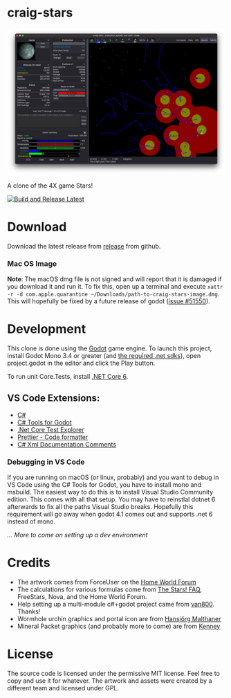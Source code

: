 # craig-stars

![screenshot](docs/screenshots/screenshot4.png)

A clone of the 4X game Stars!

[![Build and Release Latest](https://github.com/sirgwain/craig-stars/actions/workflows/build-and-release-latest.yaml/badge.svg)](https://github.com/sirgwain/craig-stars/actions/workflows/build-and-release-latest.yaml)

# Download

Download the latest release from [release](https://github.com/sirgwain/craig-stars/releases) from github.

### Mac OS Image

**Note**: The macOS dmg file is not signed and will report that it is damaged if you download it and run it. To fix this, open up a terminal and execute `xattr -r -d com.apple.quarantine ~/Downloads/path-to-craig-stars-image.dmg`. This will hopefully be fixed by a future release of
godot ([issue #51550](https://github.com/godotengine/godot/pull/51550)).

# Development

This clone is done using the [Godot](https://godotengine.org) game engine. To launch this project, install Godot Mono 3.4 or greater (and [the required .net sdks](https://docs.godotengine.org/en/latest/tutorials/scripting/c_sharp/c_sharp_basics.html#setting-up-c-for-godot)), open project.godot in the editor and click the Play button.

To run unit Core.Tests, install [.NET Core 6](https://dotnet.microsoft.com/download).

## VS Code Extensions:

-   [C#](https://marketplace.visualstudio.com/items?itemName=ms-dotnettools.csharp)
-   [C# Tools for Godot](https://marketplace.visualstudio.com/items?itemName=neikeq.godot-csharp-vscode)
-   [.Net Core Test Explorer](https://marketplace.visualstudio.com/items?itemName=derivitec-ltd.vscode-dotnet-adapter)
-   [Prettier - Code formatter](https://marketplace.visualstudio.com/items?itemName=esbenp.prettier-vscode)
-   [C# Xml Documentation Comments](https://marketplace.visualstudio.com/items?itemName=k--kato.docomment)

### Debugging in VS Code
If you are running on macOS (or linux, probably) and you want to debug in VS Code using the C# Tools for Godot, you have to install mono and msbuild. The easiest way to do this is to install Visual Studio Community edition. This comes with all that setup. You may have to reinstlal dotnet 6 afterwards to fix all the paths Visual Studio breaks. Hopefully this requirement will go away when godot 4.1 comes out and supports .net 6 instead of mono.

_... More to come on setting up a dev environment_

# Credits

-   The artwork comes from ForceUser on the [Home World Forum](https://starsautohost.org/sahforum2/index.php?t=index&rid=479)
-   The calculations for various formulas come from [The Stars! FAQ](http://starsfaq.com), FreeStars, Nova, and the Home World Forum.
-   Help setting up a multi-module c#+godot project came from [van800](https://github.com/van800/godot-demo-projects/tree/nunit/mono). Thanks!
-   Wormhole urchin graphics and portal icon are from [Hansjörg Malthaner](http://opengameart.org/users/varkalandar)
-   Mineral Packet graphics (and probably more to come) are from [Kenney](https://www.kenney.nl/)

# License

The source code is licensed under the permissive MIT license. Feel free to copy and use it for whatever. The artwork and assets were created by a different team and licensed under GPL.

